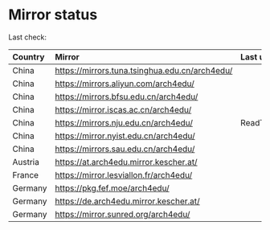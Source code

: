 <script src="./time.js"></script>
# Mirror status
Last check: <script type="text/javascript">localize(1698390953.106189);</script>

|Country|Mirror|Last update|
|:------|:-----|:----------|
|China|https://mirrors.tuna.tsinghua.edu.cn/arch4edu/|<script type="text/javascript">localize(1698344983);</script>|
|China|https://mirrors.aliyun.com/arch4edu/|<script type="text/javascript">localize(1698344983);</script>|
|China|https://mirrors.bfsu.edu.cn/arch4edu/|<script type="text/javascript">localize(1698344983);</script>|
|China|https://mirror.iscas.ac.cn/arch4edu/|<script type="text/javascript">localize(1698344983);</script>|
|China|https://mirrors.nju.edu.cn/arch4edu/|ReadTimeout|
|China|https://mirror.nyist.edu.cn/arch4edu/|<script type="text/javascript">localize(1698344983);</script>|
|China|https://mirrors.sau.edu.cn/arch4edu/|<script type="text/javascript">localize(1698344983);</script>|
|Austria|https://at.arch4edu.mirror.kescher.at/|<script type="text/javascript">localize(1698388713);</script>|
|France|https://mirror.lesviallon.fr/arch4edu/|<script type="text/javascript">localize(1698388713);</script>|
|Germany|https://pkg.fef.moe/arch4edu/|<script type="text/javascript">localize(1698388713);</script>|
|Germany|https://de.arch4edu.mirror.kescher.at/|<script type="text/javascript">localize(1698388713);</script>|
|Germany|https://mirror.sunred.org/arch4edu/|<script type="text/javascript">localize(1698388713);</script>|

<script src="./tablefilter/tablefilter.js"></script>
<script src="./table.js"></script>
